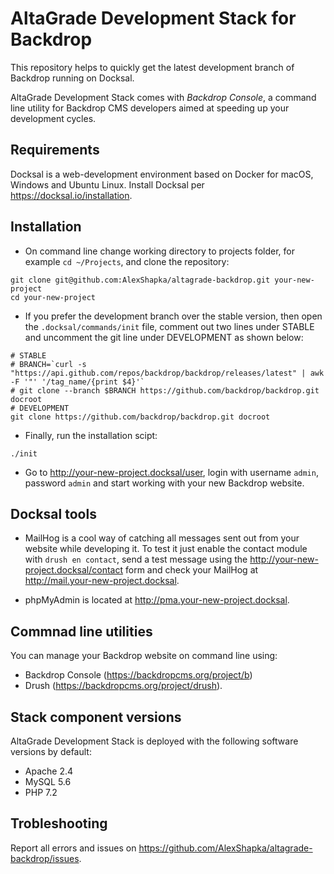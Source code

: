 # AltaGrade Development Stack for Backdrop
This repository helps to quickly get the latest development branch of Backdrop running on Docksal. 

AltaGrade Development Stack comes with *Backdrop Console*, a command line utility for Backdrop CMS developers aimed at speeding up your development cycles.

## Requirements

Docksal is a web-development environment based on Docker for macOS, Windows and Ubuntu Linux. Install Docksal per https://docksal.io/installation.

## Installation

- On command line change working directory to projects folder, for example `cd ~/Projects`, and clone the repository:
```
git clone git@github.com:AlexShapka/altagrade-backdrop.git your-new-project
cd your-new-project
```

- If you prefer the development branch over the stable version, then open the `.docksal/commands/init` file, comment out two lines under STABLE and uncomment the git line under DEVELOPMENT as shown below:
```
# STABLE
# BRANCH=`curl -s "https://api.github.com/repos/backdrop/backdrop/releases/latest" | awk -F '"' '/tag_name/{print $4}'`
# git clone --branch $BRANCH https://github.com/backdrop/backdrop.git docroot
# DEVELOPMENT
git clone https://github.com/backdrop/backdrop.git docroot
```

- Finally, run the installation scipt:
```
./init
```

- Go to http://your-new-project.docksal/user, login with username `admin`, password `admin` and start working with your new Backdrop website. 

## Docksal tools

- MailHog is a cool way of catching all messages sent out from your website while developing it. To test it just enable the contact module with `drush en contact`, send a test message using the http://your-new-project.docksal/contact form and check your MailHog at http://mail.your-new-project.docksal.

- phpMyAdmin is located at http://pma.your-new-project.docksal.

## Commnad line utilities

You can  manage your Backdrop website on command line using:

- Backdrop Console (https://backdropcms.org/project/b) 
- Drush (https://backdropcms.org/project/drush).

## Stack component versions

AltaGrade Development Stack is deployed with the following software versions by default:

- Apache 2.4
- MySQL 5.6
- PHP 7.2

## Trobleshooting

Report all errors and issues on https://github.com/AlexShapka/altagrade-backdrop/issues.
